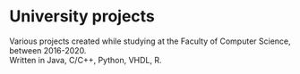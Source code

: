 # University projects

Various projects created while studying at the Faculty of Computer Science, between 2016-2020.  
Written in Java, C/C++, Python, VHDL, R.
